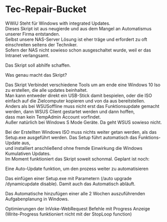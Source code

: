 # Tec-Repair-Bucket

WWiU Steht für Windows with integrated Updates.											
Dieses Skript ist aus neugierde und aus dem Mangel an Automatismus unserer Firma entstanden.								 
Selbst unsere NAS-Server Lösung ist eher träge und erfordert zu oft einschreiten seitens der Techniker.							 	
Sofern der NAS nicht sowieso schon ausgeschaltet wurde, weil er das Intranet verlangsamt.								 				

Das Skript soll abhilfe schaffen.                                                                                                         

Was genau macht das Skript?                                                                                                            

Das Skript Verbindet verschiedene Tools um am ende eine Windows 10 Iso zu erstellen, die alle updates beinhaltet.                         
Man kann entweder direkt ein USB-Stick damit bespielen, oder die ISO einfach auf die Zielcomputer kopieren und von da aus bereitstellen.     
Anders als bei WSUSoffline muss nicht erst das Funktionsupdate gemacht werden, dann WSUS Client gestartet werden und dann hoffen,                        
dass man kein TempAdmin Account vorfindet.                                                           
Außer natürlich bei Windows S Mode Geräte. Da geht WSUS sowieso nicht.                                                 

Bei der Erstellten Windows ISO muss nichts weiter getan werden, als das Setup.exe ausgeführt werden. Das Setup führt automatisch das Funktions-Update aus,   
und installiert anschließend ohne fremde Einwirkung die Windows Kumulativen Updates.                                                      
Im Moment funktioniert das Skript soweit schonmal. Geplant ist noch:                                                                      

Eine Auto-Update funktion, um den prozess weiter zu automatisieren                                                                        

Das einfügen einer Setup.exe mit Parametern (/auto upgrade /dynamicupdate disable). Damit auch das Automatisch abläuft.                   

Das Automatische hinzufügen einer alle 2 Wochen auszuführenden Aufgabenplanung in Windows.                                                

Optimierungen der InVoke-WebRequest Befehle mit Progress Anzeige (Write-Progress funktioniert nicht mit der StopLoop function)